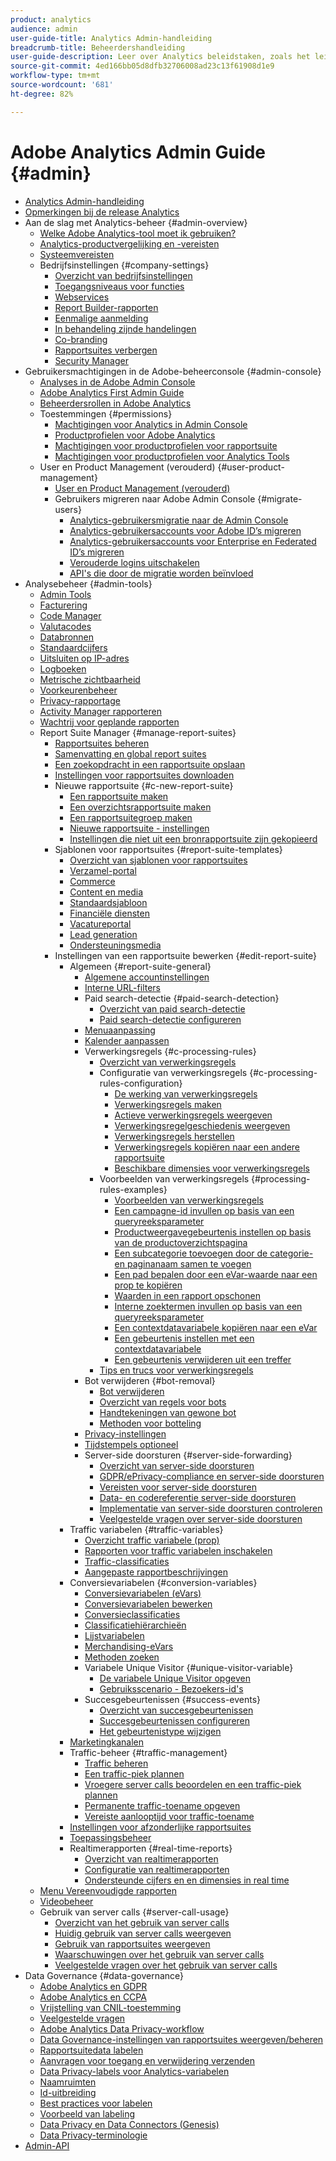 ```yaml
---
product: analytics
audience: admin
user-guide-title: Analytics Admin-handleiding
breadcrumb-title: Beheerdershandleiding
user-guide-description: Leer over Analytics beleidstaken, zoals het leiden van gebruikers en producten in de Admin Console van de Experience Cloud, het vormen rapportreeksen, en meer.
source-git-commit: 4ed166bb05d8dfb32706008ad23c13f61908d1e9
workflow-type: tm+mt
source-wordcount: '681'
ht-degree: 82%

---
```



# Adobe Analytics Admin Guide {#admin}

+ [Analytics Admin-handleiding](home.md)
+ [Opmerkingen bij de release Analytics](https://experienceleague.adobe.com/docs/analytics/release-notes/latest.html)
+ Aan de slag met Analytics-beheer {#admin-overview}
   + [Welke Adobe Analytics-tool moet ik gebruiken?](get-started/which-analytics-tool.md)
   + [Analytics-productvergelijking en -vereisten](get-started/analytics-product-comparison.md)
   + [Systeemvereisten](get-started/sys-reqs.md)
   + Bedrijfsinstellingen {#company-settings}
      + [Overzicht van bedrijfsinstellingen](get-started/company/c-company-settings.md)
      + [Toegangsniveaus voor functies](get-started/company/feature-access-levels.md)
      + [Webservices](get-started/company/web-services-admin.md)
      + [Report Builder-rapporten](get-started/company/report-builder-reports-admin.md)
      + [Eenmalige aanmelding](get-started/company/single-signon-admin.md)
      + [In behandeling zijnde handelingen](get-started/company/pending-actions-admin.md)
      + [Co-branding](get-started/company/co-branding-admin.md)
      + [Rapportsuites verbergen](get-started/company/c-hide-report-suites.md)
      + [Security Manager](get-started/company/security-manager.md)
+ Gebruikersmachtigingen in de Adobe-beheerconsole {#admin-console}
   + [Analyses in de Adobe Admin Console](admin-console/home.md)
   + [Adobe Analytics First Admin Guide](admin-console/first-admin-guide.md)
   + [Beheerdersrollen in Adobe Analytics](admin-console/admin-roles-in-analytics.md)
   + Toestemmingen {#permissions}
      + [Machtigingen voor Analytics in Admin Console](admin-console/permissions/summary-tables.md)
      + [Productprofielen voor Adobe Analytics](admin-console/permissions/product-profile.md)
      + [Machtigingen voor productprofielen voor rapportsuite](admin-console/permissions/report-suite-tools.md)
      + [Machtigingen voor productprofielen voor Analytics Tools](admin-console/permissions/analytics-tools.md)
   + User en Product Management (verouderd) {#user-product-management}
      + [User en Product Management (verouderd)](admin-console/user-management2/user-management.md)
      + Gebruikers migreren naar Adobe Admin Console {#migrate-users}
         + [Analytics-gebruikersmigratie naar de Admin Console](admin-console/user-management2/user-migration/c-migration-tool.md)
         + [Analytics-gebruikersaccounts voor Adobe ID’s migreren](admin-console/user-management2/user-migration/t-migrate-users.md)
         + [Analytics-gebruikersaccounts voor Enterprise en Federated ID’s migreren](admin-console/user-management2/user-migration/migrate-enterprise.md)
         + [Verouderde logins uitschakelen](admin-console/user-management2/user-migration/t-disable-legacy-login.md)
         + [API&#39;s die door de migratie worden beïnvloed](admin-console/user-management2/user-migration/developer.md)
+ Analysebeheer {#admin-tools}
   + [Admin Tools](admin/c-admin-tools.md)
   + [Facturering](admin/billing-admin.md)
   + [Code Manager](admin/code-manager-admin.md)
   + [Valutacodes](admin/currency.md)
   + [Databronnen](admin/data-sources.md)
   + [Standaardcijfers](admin/default-metrics.md)
   + [Uitsluiten op IP-adres](admin/exclude-ip.md)
   + [Logboeken](admin/logs.md)
   + [Metrische zichtbaarheid](admin/metric-visibility.md)
   + [Voorkeurenbeheer](admin/preferences-manager.md)
   + [Privacy-rapportage](admin/privacy-reporting.md)
   + [Activity Manager rapporteren](admin/reporting-activity.md)
   + [Wachtrij voor geplande rapporten](admin/scheduled-reports-admin.md)
   + Report Suite Manager {#manage-report-suites}
      + [Rapportsuites beheren](admin/c-manage-report-suites/report-suites-admin.md)
      + [Samenvatting en global report suites](admin/c-manage-report-suites/rollup-report-suite.md)
      + [Een zoekopdracht in een rapportsuite opslaan](admin/c-manage-report-suites/t-report-suite-saved-search.md)
      + [Instellingen voor rapportsuites downloaden](admin/c-manage-report-suites/t-download-rs-settings.md)
      + Nieuwe rapportsuite {#c-new-report-suite}
         + [Een rapportsuite maken](admin/c-manage-report-suites/c-new-report-suite/t-create-a-report-suite.md)
         + [Een overzichtsrapportsuite maken](admin/c-manage-report-suites/c-new-report-suite/t-rollups.md)
         + [Een rapportsuitegroep maken](admin/c-manage-report-suites/c-new-report-suite/t-create-rs-group.md)
         + [Nieuwe rapportsuite - instellingen](admin/c-manage-report-suites/c-new-report-suite/new-report-suite.md)
         + [Instellingen die niet uit een bronrapportsuite zijn gekopieerd](admin/c-manage-report-suites/c-new-report-suite/settings-not-copied-from-rs.md)
      + Sjablonen voor rapportsuites {#report-suite-templates}
         + [Overzicht van sjablonen voor rapportsuites](admin/c-manage-report-suites/c-report-suite-templates/report-suite-templates.md)
         + [Verzamel-portal](admin/c-manage-report-suites/c-report-suite-templates/aggregator-portal.md)
         + [Commerce](admin/c-manage-report-suites/c-report-suite-templates/commerce-admin.md)
         + [Content en media](admin/c-manage-report-suites/c-report-suite-templates/content-media.md)
         + [Standaardsjabloon](admin/c-manage-report-suites/c-report-suite-templates/default-rs-template.md)
         + [Financiële diensten](admin/c-manage-report-suites/c-report-suite-templates/financial-services.md)
         + [Vacatureportal](admin/c-manage-report-suites/c-report-suite-templates/job-portal.md)
         + [Lead generation](admin/c-manage-report-suites/c-report-suite-templates/lead-generation.md)
         + [Ondersteuningsmedia](admin/c-manage-report-suites/c-report-suite-templates/support-media.md)
      + Instellingen van een rapportsuite bewerken {#edit-report-suite}
         + Algemeen {#report-suite-general}
            + [Algemene accountinstellingen](admin/c-manage-report-suites/c-edit-report-suites/general/general-acct-settings-admin.md)
            + [Interne URL-filters](admin/c-manage-report-suites/c-edit-report-suites/general/internal-url-filter-admin.md)
            + Paid search-detectie {#paid-search-detection}
               + [Overzicht van paid search-detectie](admin/c-manage-report-suites/c-edit-report-suites/general/paid-search-detection/paid-search-detection.md)
               + [Paid search-detectie configureren](admin/c-manage-report-suites/c-edit-report-suites/general/paid-search-detection/t-paid-search-detection.md)
            + [Menuaanpassing](admin/c-manage-report-suites/c-edit-report-suites/general/customize-menus.md)
            + [Kalender aanpassen](admin/c-manage-report-suites/c-edit-report-suites/general/custom-calendar.md)
            + Verwerkingsregels {#c-processing-rules}
               + [Overzicht van verwerkingsregels](admin/c-manage-report-suites/c-edit-report-suites/general/c-processing-rules/processing-rules.md)
               + Configuratie van verwerkingsregels {#c-processing-rules-configuration}
                  + [De werking van verwerkingsregels](admin/c-manage-report-suites/c-edit-report-suites/general/c-processing-rules/c-processing-rules-configuration/processing-rules-about.md)
                  + [Verwerkingsregels maken](admin/c-manage-report-suites/c-edit-report-suites/general/c-processing-rules/c-processing-rules-configuration/t-processing-rules.md)
                  + [Actieve verwerkingsregels weergeven](admin/c-manage-report-suites/c-edit-report-suites/general/c-processing-rules/c-processing-rules-configuration/t-processing-rules-view.md)
                  + [Verwerkingsregelgeschiedenis weergeven](admin/c-manage-report-suites/c-edit-report-suites/general/c-processing-rules/c-processing-rules-configuration/t-processing-rule-view-history.md)
                  + [Verwerkingsregels herstellen](admin/c-manage-report-suites/c-edit-report-suites/general/c-processing-rules/c-processing-rules-configuration/t-processing-rules-restore.md)
                  + [Verwerkingsregels kopiëren naar een andere rapportsuite](admin/c-manage-report-suites/c-edit-report-suites/general/c-processing-rules/c-processing-rules-configuration/t-processing-rules-copy-to-rs.md)
                  + [Beschikbare dimensies voor verwerkingsregels](admin/c-manage-report-suites/c-edit-report-suites/general/c-processing-rules/processing-rule-dimensions.md)
               + Voorbeelden van verwerkingsregels {#processing-rules-examples}
                  + [Voorbeelden van verwerkingsregels](admin/c-manage-report-suites/c-edit-report-suites/general/c-processing-rules/processing-rules-examples/processing-rules-examples.md)
                  + [Een campagne-id invullen op basis van een queryreeksparameter](admin/c-manage-report-suites/c-edit-report-suites/general/c-processing-rules/processing-rules-examples/processing-rules-populate-campaign-id.md)
                  + [Productweergavegebeurtenis instellen op basis van de productoverzichtspagina](admin/c-manage-report-suites/c-edit-report-suites/general/c-processing-rules/processing-rules-examples/setting-the-product-view-event.md)
                  + [Een subcategorie toevoegen door de categorie- en paginanaam samen te voegen](admin/c-manage-report-suites/c-edit-report-suites/general/c-processing-rules/processing-rules-examples/subcategory-concatenating.md)
                  + [Een pad bepalen door een eVar-waarde naar een prop te kopiëren](admin/c-manage-report-suites/c-edit-report-suites/general/c-processing-rules/processing-rules-examples/processing-rules-determining-path.md)
                  + [Waarden in een rapport opschonen](admin/c-manage-report-suites/c-edit-report-suites/general/c-processing-rules/processing-rules-examples/clean-up-values-in-a-report.md)
                  + [Interne zoektermen invullen op basis van een queryreeksparameter](admin/c-manage-report-suites/c-edit-report-suites/general/c-processing-rules/processing-rules-examples/processing-rules-populating-internal-search.md)
                  + [Een contextdatavariabele kopiëren naar een eVar](admin/c-manage-report-suites/c-edit-report-suites/general/c-processing-rules/processing-rules-examples/processing-rules-copy-context-data.md)
                  + [Een gebeurtenis instellen met een contextdatavariabele](admin/c-manage-report-suites/c-edit-report-suites/general/c-processing-rules/processing-rules-examples/processing-rules-copy-context-data-event.md)
                  + [Een gebeurtenis verwijderen uit een treffer](admin/c-manage-report-suites/c-edit-report-suites/general/c-processing-rules/processing-rules-examples/processing-rules-remove-event.md)
               + [Tips en trucs voor verwerkingsregels](admin/c-manage-report-suites/c-edit-report-suites/general/c-processing-rules/processing-rules-tips.md)
            + Bot verwijderen {#bot-removal}
               + [Bot verwijderen](admin/c-manage-report-suites/c-edit-report-suites/general/bot-removal/bot-removal.md)
               + [Overzicht van regels voor bots](admin/c-manage-report-suites/c-edit-report-suites/general/bot-removal/bot-rules.md)
               + [Handtekeningen van gewone bot](admin/c-manage-report-suites/c-edit-report-suites/general/bot-removal/bot-signatures.md)
               + [Methoden voor botteling](admin/c-manage-report-suites/c-edit-report-suites/general/bot-removal/bot-exclusion-methods.md)
            + [Privacy-instellingen](admin/c-manage-report-suites/c-edit-report-suites/general/privacy-settings.md)
            + [Tijdstempels optioneel](admin/c-manage-report-suites/c-edit-report-suites/general/timestamp-optional.md)
            + Server-side doorsturen {#server-side-forwarding}
               + [Overzicht van server-side doorsturen](admin/c-manage-report-suites/c-edit-report-suites/general/c-server-side-forwarding/ssf.md)
               + [GDPR/ePrivacy-compliance en server-side doorsturen](admin/c-manage-report-suites/c-edit-report-suites/general/c-server-side-forwarding/ssf-gdpr.md)
               + [Vereisten voor server-side doorsturen](admin/c-manage-report-suites/c-edit-report-suites/general/c-server-side-forwarding/ssf-requirements.md)
               + [Data- en codereferentie server-side doorsturen](admin/c-manage-report-suites/c-edit-report-suites/general/c-server-side-forwarding/ssf-reference.md)
               + [Implementatie van server-side doorsturen controleren](admin/c-manage-report-suites/c-edit-report-suites/general/c-server-side-forwarding/ssf-verify.md)
               + [Veelgestelde vragen over server-side doorsturen](admin/c-manage-report-suites/c-edit-report-suites/general/c-server-side-forwarding/ssf-faq.md)
         + Traffic variabelen {#traffic-variables}
            + [Overzicht traffic variabele (prop)](admin/c-manage-report-suites/c-edit-report-suites/c-traffic-variables/traffic-var.md)
            + [Rapporten voor traffic variabelen inschakelen](admin/c-manage-report-suites/c-edit-report-suites/c-traffic-variables/t-traffic-variable.md)
            + [Traffic-classificaties](admin/c-manage-report-suites/c-edit-report-suites/c-traffic-variables/traffic-classifications.md)
            + [Aangepaste rapportbeschrijvingen](admin/c-manage-report-suites/c-edit-report-suites/c-traffic-variables/custom-desc-admin.md)
         + Conversievariabelen {#conversion-variables}
            + [Conversievariabelen (eVars)](admin/c-manage-report-suites/c-edit-report-suites/conversion-var-admin/conversion-var-admin.md)
            + [Conversievariabelen bewerken](admin/c-manage-report-suites/c-edit-report-suites/conversion-var-admin/t-conversion-variables-admin.md)
            + [Conversieclassificaties](admin/c-manage-report-suites/c-edit-report-suites/conversion-var-admin/conversion-classifications.md)
            + [Classificatiehiërarchieën](admin/c-manage-report-suites/c-edit-report-suites/conversion-var-admin/classification-hierarchies.md)
            + [Lijstvariabelen](admin/c-manage-report-suites/c-edit-report-suites/conversion-var-admin/list-var-admin.md)
            + [Merchandising-eVars](admin/c-manage-report-suites/c-edit-report-suites/conversion-var-admin/merchandising-evars.md)
            + [Methoden zoeken](admin/c-manage-report-suites/c-edit-report-suites/conversion-var-admin/finding-methods.md)
            + Variabele Unique Visitor {#unique-visitor-variable}
               + [De variabele Unique Visitor opgeven](admin/c-manage-report-suites/c-edit-report-suites/conversion-var-admin/unique-visitor-variable-admin/t-unique-visitor-variable.md)
               + [Gebruiksscenario - Bezoekers-id&#39;s](admin/c-manage-report-suites/c-edit-report-suites/conversion-var-admin/unique-visitor-variable-admin/extract-visitorids-usecase.md)
            + Succesgebeurtenissen {#success-events}
               + [Overzicht van succesgebeurtenissen](admin/c-manage-report-suites/c-edit-report-suites/conversion-var-admin/c-success-events/success-event.md)
               + [Succesgebeurtenissen configureren](admin/c-manage-report-suites/c-edit-report-suites/conversion-var-admin/c-success-events/t-success-events.md)
               + [Het gebeurtenistype wijzigen](admin/c-manage-report-suites/c-edit-report-suites/conversion-var-admin/c-success-events/event-type.md)
         + [Marketingkanalen](admin/c-manage-report-suites/c-edit-report-suites/marketing-channels-admin.md)
         + Traffic-beheer {#traffic-management}
            + [Traffic beheren](admin/c-manage-report-suites/c-edit-report-suites/c-traffic-management/traffic-management.md)
            + [Een traffic-piek plannen](admin/c-manage-report-suites/c-edit-report-suites/c-traffic-management/t-traffic-schedule-spike.md)
            + [Vroegere server calls beoordelen en een traffic-piek plannen](admin/c-manage-report-suites/c-edit-report-suites/c-traffic-management/traffic-spike-estimate-past-server-calls.md)
            + [Permanente traffic-toename opgeven](admin/c-manage-report-suites/c-edit-report-suites/c-traffic-management/t-traffic-permanent.md)
            + [Vereiste aanlooptijd voor traffic-toename](admin/c-manage-report-suites/c-edit-report-suites/c-traffic-management/traffic-lead-time.md)
         + [Instellingen voor afzonderlijke rapportsuites](admin/c-manage-report-suites/c-edit-report-suites/individual-rs-settings.md)
         + [Toepassingsbeheer](admin/c-manage-report-suites/c-edit-report-suites/mobile-management.md)
         + Realtimerapporten {#real-time-reports}
            + [Overzicht van realtimerapporten](admin/c-manage-report-suites/c-edit-report-suites/realtime/realtime.md)
            + [Configuratie van realtimerapporten](admin/c-manage-report-suites/c-edit-report-suites/realtime/t-realtime-admin.md)
            + [Ondersteunde cijfers en en dimensies in real time](admin/c-manage-report-suites/c-edit-report-suites/realtime/realtime-metrics.md)
   + [Menu Vereenvoudigde rapporten](admin/t-simplified-menu.md)
   + [Videobeheer](admin/video-management.md)
   + Gebruik van server calls {#server-call-usage}
      + [Overzicht van het gebruik van server calls](admin/c-server-call-usage/overage-overview.md)
      + [Huidig gebruik van server calls weergeven](admin/c-server-call-usage/server-call-usage-dashboard.md)
      + [Gebruik van rapportsuites weergeven](admin/c-server-call-usage/report-suite-usage.md)
      + [Waarschuwingen over het gebruik van server calls](admin/c-server-call-usage/scu-alerts.md)
      + [Veelgestelde vragen over het gebruik van server calls](admin/c-server-call-usage/overage-faq.md)
+ Data Governance {#data-governance}
   + [Adobe Analytics en GDPR](c-data-governance/an-gdpr-overview.md)
   + [Adobe Analytics en CCPA](c-data-governance/an-ccpa-overview.md)
   + [Vrijstelling van CNIL-toestemming](c-data-governance/cnil-consent-exemption.md)
   + [Veelgestelde vragen](c-data-governance/gdpr-faq.md)
   + [Adobe Analytics Data Privacy-workflow](c-data-governance/an-gdpr-workflow.md)
   + [Data Governance-instellingen van rapportsuites weergeven/beheren](c-data-governance/gdpr-view-settings.md)
   + [Rapportsuitedata labelen](c-data-governance/gdpr-setup-reportsuite.md)
   + [Aanvragen voor toegang en verwijdering verzenden](c-data-governance/gdpr-submit-access-delete.md)
   + [Data Privacy-labels voor Analytics-variabelen](c-data-governance/gdpr-labels.md)
   + [Naamruimten](c-data-governance/gdpr-namespaces.md)
   + [Id-uitbreiding](c-data-governance/gdpr-id-expansion.md)
   + [Best practices voor labelen](c-data-governance/gdpr-analytics-ids.md)
   + [Voorbeeld van labeling](c-data-governance/gdpr-labeling-example.md)
   + [Data Privacy en Data Connectors (Genesis)](c-data-governance/data-connectors-gdpr.md)
   + [Data Privacy-terminologie](c-data-governance/gdpr-terminology.md)
+ [Admin-API](c-admin-api/c-admin-api.md)
